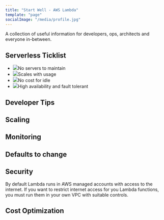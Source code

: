 ```yaml
---
title: "Start Well - AWS Lambda"
template: "page"
socialImage: "/media/profile.jpg"
---
```


A collection of useful information for developers, ops, architects and everyone in-between.

## Serverless Ticklist

<ul>
    <li><img src="/media/icons8-tick-box-48.png">No servers to maintain</li>
    <li><img src="/media/icons8-tick-box-48.png">Scales with usage</li>
    <li><img src="/media/icons8-tick-box-48.png">No cost for idle</li>
    <li><img src="/media/icons8-tick-box-48.png">High availability and fault tolerant</li>
</ul>

## Developer Tips

## Scaling

## Monitoring

## Defaults to change

## Security

By default Lambda runs in AWS managed accounts with access to the internet. If you want to restrict internet access for 
you Lambda functions, you must run them in your own VPC with suitable controls.

## Cost Optimization




